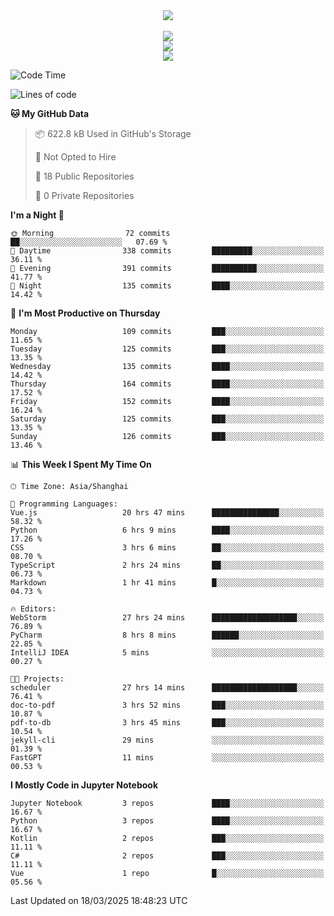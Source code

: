 <div align="center">
  <img src="https://readme-typing-svg.demolab.com?font=Zhi+Mang+Xing&size=40&pause=1000&color=000000&center=true&vCenter=true&lines=Baymax%E5%B0%8F%E6%8C%AF;Hello%20World"/><br/>
  <br/>
  <img src="https://skillicons.dev/icons?i=java,kotlin,python,c,cpp,html,css,javascript" /><br/>
  <img src="https://skillicons.dev/icons?i=spring,vue,pytorch,maven,gradle,mysql,sqlite,linux" /><br/>
  <img src="https://skillicons.dev/icons?i=idea,pycharm,webstorm,androidstudio,vscode,git,vim,md" /><br/>
</div>

<!--START_SECTION:waka-->
![Code Time](http://img.shields.io/badge/Code%20Time-750%20hrs%2012%20mins-blue)

![Lines of code](https://img.shields.io/badge/From%20Hello%20World%20I%27ve%20Written-6.1%20million%20lines%20of%20code-blue)

**🐱 My GitHub Data** 

> 📦 622.8 kB Used in GitHub's Storage 
 > 
> 🚫 Not Opted to Hire
 > 
> 📜 18 Public Repositories 
 > 
> 🔑 0 Private Repositories 
 > 
**I'm a Night 🦉** 

```text
🌞 Morning                72 commits          ██░░░░░░░░░░░░░░░░░░░░░░░   07.69 % 
🌆 Daytime                338 commits         █████████░░░░░░░░░░░░░░░░   36.11 % 
🌃 Evening                391 commits         ██████████░░░░░░░░░░░░░░░   41.77 % 
🌙 Night                  135 commits         ████░░░░░░░░░░░░░░░░░░░░░   14.42 % 
```
📅 **I'm Most Productive on Thursday** 

```text
Monday                   109 commits         ███░░░░░░░░░░░░░░░░░░░░░░   11.65 % 
Tuesday                  125 commits         ███░░░░░░░░░░░░░░░░░░░░░░   13.35 % 
Wednesday                135 commits         ████░░░░░░░░░░░░░░░░░░░░░   14.42 % 
Thursday                 164 commits         ████░░░░░░░░░░░░░░░░░░░░░   17.52 % 
Friday                   152 commits         ████░░░░░░░░░░░░░░░░░░░░░   16.24 % 
Saturday                 125 commits         ███░░░░░░░░░░░░░░░░░░░░░░   13.35 % 
Sunday                   126 commits         ███░░░░░░░░░░░░░░░░░░░░░░   13.46 % 
```


📊 **This Week I Spent My Time On** 

```text
🕑︎ Time Zone: Asia/Shanghai

💬 Programming Languages: 
Vue.js                   20 hrs 47 mins      ███████████████░░░░░░░░░░   58.32 % 
Python                   6 hrs 9 mins        ████░░░░░░░░░░░░░░░░░░░░░   17.26 % 
CSS                      3 hrs 6 mins        ██░░░░░░░░░░░░░░░░░░░░░░░   08.70 % 
TypeScript               2 hrs 24 mins       ██░░░░░░░░░░░░░░░░░░░░░░░   06.73 % 
Markdown                 1 hr 41 mins        █░░░░░░░░░░░░░░░░░░░░░░░░   04.73 % 

🔥 Editors: 
WebStorm                 27 hrs 24 mins      ███████████████████░░░░░░   76.89 % 
PyCharm                  8 hrs 8 mins        ██████░░░░░░░░░░░░░░░░░░░   22.85 % 
IntelliJ IDEA            5 mins              ░░░░░░░░░░░░░░░░░░░░░░░░░   00.27 % 

🐱‍💻 Projects: 
scheduler                27 hrs 14 mins      ███████████████████░░░░░░   76.41 % 
doc-to-pdf               3 hrs 52 mins       ███░░░░░░░░░░░░░░░░░░░░░░   10.87 % 
pdf-to-db                3 hrs 45 mins       ███░░░░░░░░░░░░░░░░░░░░░░   10.54 % 
jekyll-cli               29 mins             ░░░░░░░░░░░░░░░░░░░░░░░░░   01.39 % 
FastGPT                  11 mins             ░░░░░░░░░░░░░░░░░░░░░░░░░   00.53 % 
```

**I Mostly Code in Jupyter Notebook** 

```text
Jupyter Notebook         3 repos             ████░░░░░░░░░░░░░░░░░░░░░   16.67 % 
Python                   3 repos             ████░░░░░░░░░░░░░░░░░░░░░   16.67 % 
Kotlin                   2 repos             ███░░░░░░░░░░░░░░░░░░░░░░   11.11 % 
C#                       2 repos             ███░░░░░░░░░░░░░░░░░░░░░░   11.11 % 
Vue                      1 repo              █░░░░░░░░░░░░░░░░░░░░░░░░   05.56 % 
```




 Last Updated on 18/03/2025 18:48:23 UTC
<!--END_SECTION:waka-->





